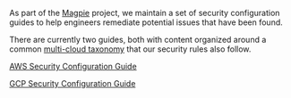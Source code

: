 As part of the [Magpie](../Projects/) project, we maintain a set of security configuration guides to help engineers remediate potential issues that have been found.

There are currently two guides, both with content organized around a common [multi-cloud taxonomy](cloud-taxonomy.md) that our security rules also follow.

[AWS Security Configuration Guide](aws.md)


[GCP Security Configuration Guide](gcp.md)


